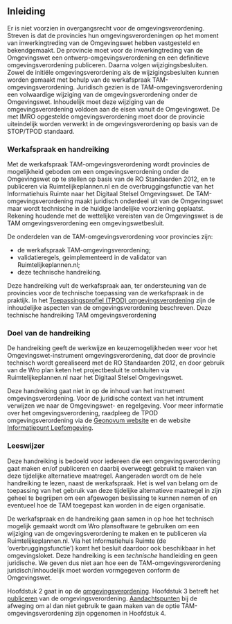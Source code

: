 ## Inleiding

Er is niet voorzien in overgangsrecht voor de omgevingsverordening. Streven is dat de provincies hun omgevingsverordeningen op het moment van inwerkingtreding van de Omgevingswet hebben vastgesteld en bekendgemaakt.
De provincie moet voor de inwerkingtreding van de Omgevingswet een ontwerp-omgevingsverordening en een definitieve omgevingsverordening publiceren. Daarna volgen wijzigingsbesluiten. Zowel de initiële omgevingsverordening als de wijzigingsbesluiten kunnen worden gemaakt met behulp van de werkafspraak TAM-omgevingsverordening. Juridisch gezien is de TAM-omgevingsverordening een volwaardige wijziging van de omgevingsverordening onder de Omgevingswet. Inhoudelijk moet deze wijziging van de omgevingsverordening voldoen aan de eisen vanuit de Omgevingswet. De met IMRO opgestelde omgevingsverordening moet door de provincie uiteindelijk worden verwerkt in de omgevingsverordening op basis van de STOP/TPOD standaard. 

### Werkafspraak en handreiking

Met de werkafspraak TAM-omgevingsverordening wordt provincies de mogelijkheid geboden om een omgevingsverordening onder de Omgevingswet op te stellen op basis van de RO Standaarden 2012, en te publiceren via Ruimtelijkeplannen.nl en de overbruggingsfunctie van het Informatiehuis Ruimte naar het Digitaal Stelsel Omgevingswet. De TAM-omgevingsverordening maakt juridisch onderdeel uit van de Omgevingswet maar wordt technische in de huidige landelijke voorziening geplaatst. Rekening houdende met de wettelijke vereisten van de Omgevingswet is de TAM omgevingsverordening een omgevingswetbesluit. 

De onderdelen van de TAM-omgevingsverordening voor provincies zijn: 
- de werkafspraak TAM-omgevingsverordening;
- validatieregels, geimplementeerd in de validator van Ruimtelijkeplannen.nl;
- deze technische handreiking.

Deze  handreiking vult de werkafspraak aan, ter ondersteuning van de provincies voor de technische toepassing van de werkafspraak in de praktijk. 
In het [Toepassingsprofiel (TPOD) omgevingsverordening](https://geonovum.github.io/TPOD/TPOD%20Omgevingsverordening/TPOD_omgevingsverordening_v2.0.1.pdf) zijn de inhoudelijke aspecten van de omgevingsverordening beschreven. Deze technische handreiking TAM omgevingsverordening

### Doel van de handreiking

De handreiking geeft de werkwijze en keuzemogelijkheden weer voor het Omgevingswet-instrument omgevingsverordening, dat door de provincie technisch wordt gerealiseerd met de RO Standaarden 2012, en door gebruik van de Wro plan keten het projectbesluit te ontsluiten via Ruimtelijkeplannen.nl naar het Digitaal Stelsel Omgevingswet.  

Deze handreiking gaat niet in op de inhoud van het instrument omgevingsverordening. Voor de juridische context van het intrument verwijzen we naar de Omgevingswet- en regelgeving. Voor meer informatie over het omgevingsverordening, raadpleeg de TPOD omgevingsverordening via de [Geonovum website](https://www.geonovum.nl/geo-standaarden/omgevingswet/STOPTPOD) en de website [Informatiepunt Leefomgeving](https://iplo.nl/regelgeving/instrumenten/omgevingsverordening). 

### Leeswijzer

Deze handreiking is bedoeld voor iedereen die een omgevingsverordening gaat maken en/of publiceren en daarbij overweegt gebruikt te maken van deze tijdelijke alternatieve maatregel. Aangeraden wordt om de hele handreiking te lezen, naast de werkafspraak. Het is wel van belang om de toepassing van het gebruik van deze tijdelijke alternatieve maatregel in zijn geheel te begrijpen om een afgewogen beslissing te kunnen nemen of en eventueel hoe de TAM toegepast kan worden in de eigen organisatie.

De werkafspraak en de handreiking gaan samen in op hoe het technisch mogelijk gemaakt wordt om Wro plansoftware te gebruiken om een wijziging van de omgevingsverordening te maken en te publiceren via Ruimtelijkeplannen.nl. Via het Informatiehuis Ruimte (de ‘overbruggingsfunctie’) komt het besluit daardoor ook beschikbaar in het omgevingsloket. Deze handreiking is een *technische* handleiding en geen juridische. We geven dus niet aan hoe een de TAM-omgevingsverordening juridisch/inhoudelijk moet worden vormgegeven conform de Omgevingswet. 

Hoofdstuk 2 gaat in op de [omgevingsverordening](#omgevingsverordening). Hoofdstuk 3 betreft het [publiceren](#publiceren) van de omgevingsverordening. [Aandachtspunten](#aandachtspunten) bij de afweging om al dan niet gebruik te gaan maken van de optie TAM-omgevingsverordening zijn opgenomen in Hoofdstuk 4.

